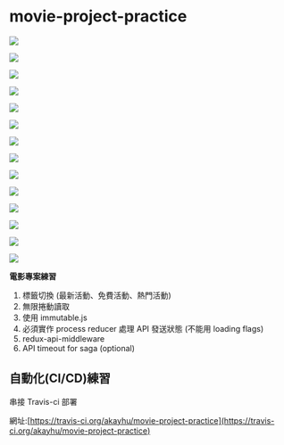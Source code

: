 # movie-project-practice

[![](https://travis-ci.org/akayhu/movie-project-practice.svg?branch=master)](https://travis-ci.org/akayhu/movie-project-practice)

[![](https://img.shields.io/badge/開發環境-create--react--app-critical.svg)](https://github.com/facebook/create-react-app)

[![](https://img.shields.io/badge/開發語言-React%20v16.8.1-green.svg)](https://reactjs.org)

[![](https://img.shields.io/badge/dependencies-Redux%20v4.0.1-blue.svg)](https://redux.js.org/)

[![](https://img.shields.io/badge/dependencies-react--redux%20v6.0.0-blue.svg)](https://react-redux.js.org/)

[![](https://img.shields.io/badge/dependencies-react--router%20v4.3.1-blue.svg)](https://reacttraining.com/react-router/)

[![](https://img.shields.io/badge/dependencies-redux--api--middleware%20v3.0.1-blue.svg)](https://github.com/agraboso/redux-api-middleware)

[![](https://img.shields.io/badge/dependencies-immutable%20v4.0.0--rc.12-blue.svg)](https://github.com/immutable-js/immutable-js)

[![](https://img.shields.io/badge/dependencies-redux--immutable%20v4.0.0-blue.svg)](https://github.com/gajus/redux-immutable)

[![](https://img.shields.io/badge/dependencies-redux--saga%20v1.0.1-blue.svg)](https://redux-saga.js.org/)

[![](https://img.shields.io/badge/dependencies-prop--types%20v15.7.0-blue.svg)](https://github.com/facebook/prop-types)

[![](https://img.shields.io/badge/dependencies-antd%20v3.13.2-blue.svg)](https://ant.design/index-cn)

[![](https://img.shields.io/badge/dependencies-styled--components%20v4.1.3-blue.svg)](https://www.styled-components.com/)

[![](https://img.shields.io/badge/dependencies-moment%20v2.24.0-blue.svg)](https://momentjs.com/docs/)

**電影專案練習**

1. 標籤切換 (最新活動、免費活動、熱門活動)
2. 無限捲動讀取
3. 使用 immutable.js
4. 必須實作 process reducer 處理 API 發送狀態 (不能用 loading flags)
5. redux-api-middleware
6. API timeout for saga (optional)

## 自動化(CI/CD)練習

串接 Travis-ci 部署

網址:[https://travis-ci.org/akayhu/movie-project-practice](https://travis-ci.org/akayhu/movie-project-practice)
